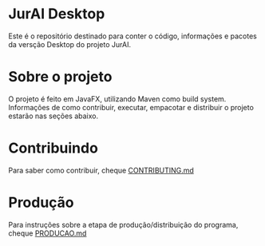 # JurAI Desktop

Este é o repositório destinado para conter o código, informações e pacotes da versção Desktop do projeto JurAI.

# Sobre o projeto

O projeto é feito em JavaFX, utilizando Maven como build system. Informações de como contribuir, executar, empacotar e distribuir o projeto estarão nas seções abaixo.

# Contribuindo

Para saber como contribuir, cheque [CONTRIBUTING.md](CONTRIBUTING.md)

# Produção

Para instruções sobre a etapa de produção/distribuição do programa, cheque [PRODUCAO.md](PRODUCAO.md)